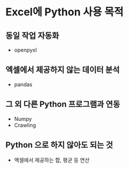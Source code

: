 # Excel에 Python 사용 목적

## 동일 작업 자동화
- openpyxl
## 엑셀에서 제공하지 않는 데이터 분석
- pandas
## 그 외 다른 Python 프로그램과 연동
- Numpy
- Crawling

## Python 으로 하지 않아도 되는 것
- 엑셀에서 제공하는 합, 평균 등 연산
